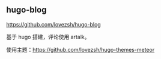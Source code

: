 ## hugo-blog

https://github.com/lovezsh/hugo-blog

基于 hugo 搭建，评论使用 artalk。

使用主题：https://github.com/lovezsh/hugo-themes-meteor
